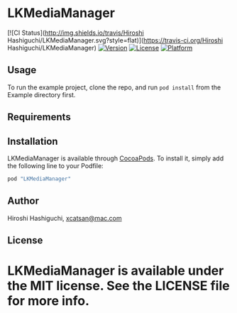 # LKMediaManager

[![CI Status](http://img.shields.io/travis/Hiroshi Hashiguchi/LKMediaManager.svg?style=flat)](https://travis-ci.org/Hiroshi Hashiguchi/LKMediaManager)
[![Version](https://img.shields.io/cocoapods/v/LKMediaManager.svg?style=flat)](http://cocoapods.org/pods/LKMediaManager)
[![License](https://img.shields.io/cocoapods/l/LKMediaManager.svg?style=flat)](http://cocoapods.org/pods/LKMediaManager)
[![Platform](https://img.shields.io/cocoapods/p/LKMediaManager.svg?style=flat)](http://cocoapods.org/pods/LKMediaManager)

## Usage

To run the example project, clone the repo, and run `pod install` from the Example directory first.

## Requirements

## Installation

LKMediaManager is available through [CocoaPods](http://cocoapods.org). To install
it, simply add the following line to your Podfile:

```ruby
pod "LKMediaManager"
```

## Author

Hiroshi Hashiguchi, xcatsan@mac.com

## License

LKMediaManager is available under the MIT license. See the LICENSE file for more info.
=======
